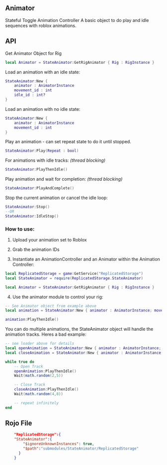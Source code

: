 ## Animator

Stateful Toggle Animation Controller
A basic object to do play and idle sequences with roblox animations. 

## API 

Get Animator Object for Rig 
```lua 
local Animator = StateAnimator:GetRigAnimator { Rig : RigInstance }
```

Load an animation with an idle state: 
```lua
StateAnimator:New { 
    animator : AnimatorInstance
    movement_id : int
    idle_id : int?
}
```

Load an animation with no idle state:
```lua
StateAnimator:New { 
    animator : AnimatorInstance
    movement_id : int
}
```

Play an animation - can set repeat state to do it until stopped.
```lua
StateAnimator:Play(Repeat : bool)
```

For animations with idle tracks:
*(thread blocking)*
```lua
StateAnimator:PlayThenIdle()
```

Play animation and wait for completion: 
*(thread blocking)*
```lua
StateAnimator:PlayAndComplete()
```

Stop the current animation or cancel the idle loop:
```lua
StateAnimator:Stop()
--OR 
StateAnimator:IdleStop()
```
### How to use:

1. Upload your animation set to Roblox 

2. Grab the animation IDs

3. Instantiate an AnimationController and an Animator within the Animation Controller: 

```lua
local ReplicatedStorage = game:GetService("ReplicatedStorage")
local StateAnimator = require(ReplicatedStorage.StateAnimator)

local Animator = StateAnimator:GetRigAnimator { Rig : RigInstance }

```

4. Use the animator module to control your rig:

```lua 
-- See Animator object from example above
local animation = StateAnimator:New { animator : AnimatorInstance; movement_id : int, idle_id : int? }

animation:PlayThenIdle()
```

You can do multiple animations, the StateAnimator object will handle the animation tracks. 
Heres a bad example: 

```lua 
-- see loader above for details
local openAnimation = StateAnimator:New { animator : AnimatorInstance; movement_id : int, idle_id : int? }
local closeAnimation = StateAnimator:New { animator : AnimatorInstance; movement_id : int, idle_id : int? }

while true do 
    -- Open Track
    openAnimation:PlayThenIdle()
    Wait(math.random(2,5))

    -- Close Track
    closeAnimation:PlayThenIdle()
    Wait(math.random(4,8))

    -- repeat infinitely
end 
```

## Rojo File

```json
    "ReplicatedStorage":{
    "StateAnimator":{
        "$ignoreUnknownInstances": true,
        "$path":"submodules/StateAnimator/ReplicatedStorage"
      }
    }
```


    